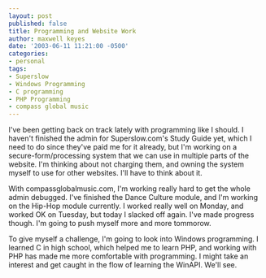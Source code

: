 ```yaml
---
layout: post
published: false
title: Programming and Website Work
author: maxwell keyes
date: '2003-06-11 11:21:00 -0500'
categories:
- personal
tags:
- Superslow
- Windows Programming
- C programming
- PHP Programming
- compass global music
---
```


I've been getting back on track lately with programming like I should. I haven't
finished the admin for Superslow.com's Study Guide yet, which I need to do since
they've paid me for it already, but I'm working on a secure-form/processing
system that we can use in multiple parts of the website. I'm thinking about not
charging them, and owning the system myself to use for other websites. I'll have
to think about it.

With compassglobalmusic.com, I'm working really hard to get the whole admin
debugged. I've finished the Dance Culture module, and I'm working on the Hip-Hop
module currently. I worked really well on Monday, and worked OK on Tuesday, but
today I slacked off again. I've made progress though. I'm going to push myself
more and more tommorow.

To give myself a challenge, I'm going to look into Windows programming. I
learned C in high school, which helped me to learn PHP, and working with PHP has
made me more comfortable with programming. I might take an interest and get
caught in the flow of learning the WinAPI. We'll see.
